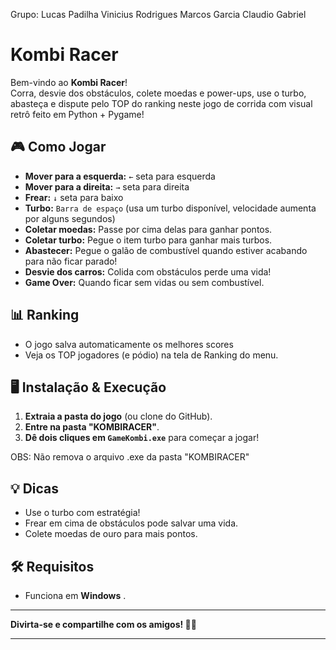 Grupo: 
Lucas Padilha
Vinicius Rodrigues
Marcos Garcia
Claudio Gabriel


# Kombi Racer

Bem-vindo ao **Kombi Racer**!  
Corra, desvie dos obstáculos, colete moedas e power-ups, use o turbo, abasteça e dispute pelo TOP do ranking neste jogo de corrida com visual retrô feito em Python + Pygame!

## 🎮 Como Jogar

- **Mover para a esquerda:** `←` seta para esquerda  
- **Mover para a direita:** `→` seta para direita  
- **Frear:** `↓` seta para baixo 
- **Turbo:** `Barra de espaço` (usa um turbo disponível, velocidade aumenta por alguns segundos)
- **Coletar moedas:** Passe por cima delas para ganhar pontos.
- **Coletar turbo:** Pegue o item turbo para ganhar mais turbos.
- **Abastecer:** Pegue o galão de combustível quando estiver acabando para não ficar parado!
- **Desvie dos carros:** Colida com obstáculos perde uma vida!
- **Game Over:** Quando ficar sem vidas ou sem combustível.

## 📊 Ranking

- O jogo salva automaticamente os melhores scores
- Veja os TOP jogadores (e pódio) na tela de Ranking do menu.

## 🖥️ Instalação & Execução

1. **Extraia a pasta do jogo** (ou clone do GitHub).
2. **Entre na pasta "KOMBIRACER"**.
3. **Dê dois cliques em `GameKombi.exe`** para começar a jogar!

OBS: Não remova o arquivo .exe da pasta "KOMBIRACER"

## 💡 Dicas

- Use o turbo com estratégia!
- Frear em cima de obstáculos pode salvar uma vida.
- Colete moedas de ouro para mais pontos.

## 🛠️ Requisitos

- Funciona em **Windows** .


---

**Divirta-se e compartilhe com os amigos! 🚐💨**

---
